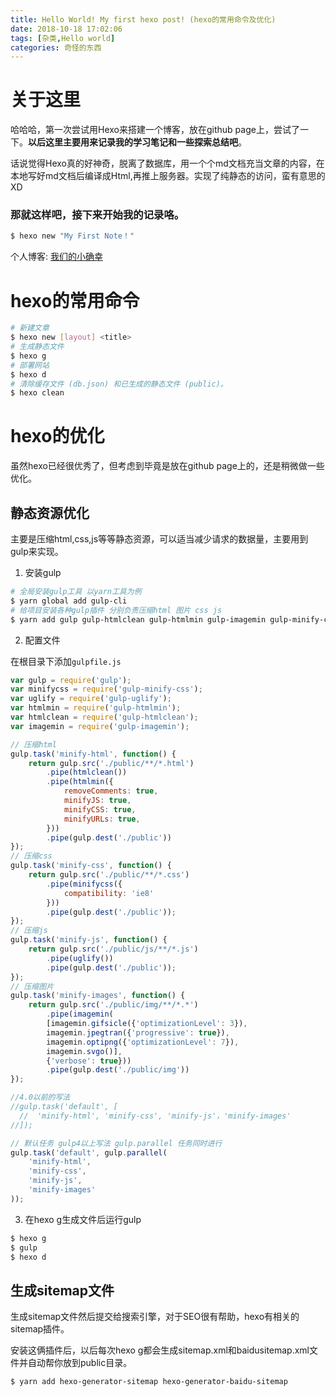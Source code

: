```yaml
---
title: Hello World! My first hexo post! (hexo的常用命令及优化)
date: 2018-10-18 17:02:06
tags: [杂类,Hello world]
categories: 奇怪的东西
---
```


# 关于这里

哈哈哈，第一次尝试用Hexo来搭建一个博客，放在github page上，尝试了一下。**以后这里主要用来记录我的学习笔记和一些探索总结吧**。

话说觉得Hexo真的好神奇，脱离了数据库，用一个个md文档充当文章的内容，在本地写好md文档后编译成Html,再推上服务器。实现了纯静态的访问，蛮有意思的XD

### 那就这样吧，接下来开始我的记录咯。

``` bash
$ hexo new "My First Note！"
```

个人博客: [我们的小确幸](https://we.sharelove.site/)
# hexo的常用命令
```bash
# 新建文章
$ hexo new [layout] <title>
# 生成静态文件
$ hexo g
# 部署网站
$ hexo d
# 清除缓存文件 (db.json) 和已生成的静态文件 (public)。
$ hexo clean
```
# hexo的优化
虽然hexo已经很优秀了，但考虑到毕竟是放在github page上的，还是稍微做一些优化。
## 静态资源优化
主要是压缩html,css,js等等静态资源，可以适当减少请求的数据量，主要用到gulp来实现。
1. 安装gulp

```bash
# 全局安装gulp工具 以yarn工具为例
$ yarn global add gulp-cli
# 给项目安装各种gulp插件 分别负责压缩html 图片 css js
$ yarn add gulp gulp-htmlclean gulp-htmlmin gulp-imagemin gulp-minify-css gulp-uglify
```

2. 配置文件

在根目录下添加`gulpfile.js`

```js
var gulp = require('gulp');
var minifycss = require('gulp-minify-css');
var uglify = require('gulp-uglify');
var htmlmin = require('gulp-htmlmin');
var htmlclean = require('gulp-htmlclean');
var imagemin = require('gulp-imagemin');

// 压缩html
gulp.task('minify-html', function() {
    return gulp.src('./public/**/*.html')
        .pipe(htmlclean())
        .pipe(htmlmin({
            removeComments: true,
            minifyJS: true,
            minifyCSS: true,
            minifyURLs: true,
        }))
        .pipe(gulp.dest('./public'))
});
// 压缩css
gulp.task('minify-css', function() {
    return gulp.src('./public/**/*.css')
        .pipe(minifycss({
            compatibility: 'ie8'
        }))
        .pipe(gulp.dest('./public'));
});
// 压缩js
gulp.task('minify-js', function() {
    return gulp.src('./public/js/**/*.js')
        .pipe(uglify())
        .pipe(gulp.dest('./public'));
});
// 压缩图片
gulp.task('minify-images', function() {
    return gulp.src('./public/img/**/*.*')
        .pipe(imagemin(
        [imagemin.gifsicle({'optimizationLevel': 3}), 
        imagemin.jpegtran({'progressive': true}), 
        imagemin.optipng({'optimizationLevel': 7}), 
        imagemin.svgo()],
        {'verbose': true}))
        .pipe(gulp.dest('./public/img'))
});

//4.0以前的写法 
//gulp.task('default', [
  //  'minify-html', 'minify-css', 'minify-js'，'minify-images'
//]);

// 默认任务 gulp4以上写法 gulp.parallel 任务同时进行
gulp.task('default', gulp.parallel(
    'minify-html',
    'minify-css',
    'minify-js',
    'minify-images'
));
```

3. 在hexo g生成文件后运行gulp
```bash
$ hexo g
$ gulp
$ hexo d
```
## 生成sitemap文件
生成sitemap文件然后提交给搜索引擎，对于SEO很有帮助，hexo有相关的sitemap插件。

安装这俩插件后，以后每次hexo g都会生成sitemap.xml和baidusitemap.xml文件并自动帮你放到public目录。

```bash
$ yarn add hexo-generator-sitemap hexo-generator-baidu-sitemap
```